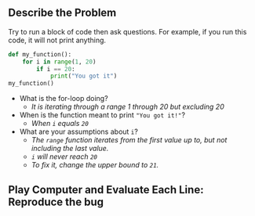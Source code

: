 ## Describe the Problem
Try to run a block of code then ask questions. For example, if you run this 
code, it will not print anything.
```python
def my_function():
    for i in range(1, 20)
        if i == 20:
            print("You got it")
my_function()   
```
- What is the for-loop doing?
  - *It is iterating through a range 1 through 20 but excluding 20*
- When is the function meant to print `"You got it!"`?
  - *When `i` equals `20`*
- What are your assumptions about `i`?
  - *The `range` function iterates from the first value up to, but not including the last value.*
  - *`i` will never reach `20`*
  - *To fix it, change the upper bound to `21`.*

## Play Computer and Evaluate Each Line: Reproduce the bug
